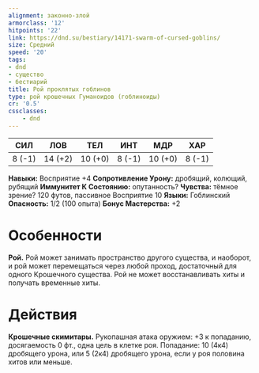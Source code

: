```yaml
---
alignment: законно-злой
armorclass: '12'
hitpoints: '22'
link: https://dnd.su/bestiary/14171-swarm-of-cursed-goblins/
size: Средний
speed: '20'
tags:
- dnd
- существо
- бестиарий
title: Рой проклятых гоблинов
type: рой крошечных Гуманоидов (гоблиноиды)
cr: '0.5'
cssclasses:
    - dnd
---
```



| СИЛ | ЛОВ | ТЕЛ | ИНТ | МДР | ХАР |
|---|---|---|---|---|---|
| 8 (-1) | 14 (+2) | 10 (+0) | 8 (-1) | 10 (+0) | 8 (-1) |
**Навыки:** Восприятие +4
**Сопротивление Урону:** дробящий, колющий, рубящий
**Иммунитет К Состоянию:** опутанность?
**Чувства:** тёмное зрение? 120 футов, пассивное Восприятие 10
**Языки:** Гоблинский
**Опасность:** 1/2 (100 опыта)
**Бонус Мастерства:** +2


# Особенности
**Рой.** Рой может занимать пространство другого существа, и наоборот, и рой может перемещаться через любой проход, достаточный для одного Крошечного существа. Рой не может восстанавливать хиты и получать временные хиты.


# Действия
**Крошечные скимитары.** Рукопашная атака оружием: +3 к попаданию, досягаемость 0 фт., одна цель в клетке роя. Попадание: 10 (4к4) дробящего урона, или 5 (2к4) дробящего урона, если у роя половина хитов или меньше.